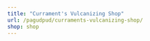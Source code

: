 ```yaml
---
title: "Currament's Vulcanizing Shop"
url: /pagudpud/curraments-vulcanizing-shop/
shop: shop
---
```

